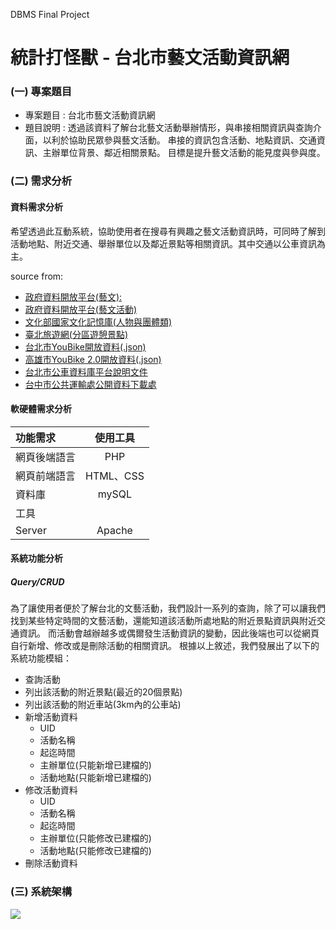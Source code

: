 DBMS Final Project 
# 統計打怪獸 -  台北市藝文活動資訊網

### (一) 專案題目
* 專案題目 : 台北市藝文活動資訊網
* 題目說明 : 
透過該資料了解台北藝文活動舉辦情形，與串接相關資訊與查詢介面，以利於協助民眾參與藝文活動。
串接的資訊包含活動、地點資訊、交通資訊、主辦單位背景、鄰近相關景點。
目標是提升藝文活動的能見度與參與度。

### (二) 需求分析

#### 資料需求分析
希望透過此互動系統，協助使用者在搜尋有興趣之藝文活動資訊時，可同時了解到活動地點、附近交通、舉辦單位以及鄰近景點等相關資訊。其中交通以公車資訊為主。

source from:
* [政府資料開放平台(藝文):](https://data.gov.tw/datasets/search?p=1&size=10&s=dataset_view_times_desc&rft=%E8%97%9D%E6%96%87)
* [政府資料開放平台(藝文活動)](https://data.gov.tw/dataset/6478)
* [文化部國家文化記憶庫(人物與團體類)](https://opendata.culture.tw/frontsite/openData/detail?datasetId=749)
* [臺北旅遊網(分區遊憩景點)](https://www.travel.taipei/zh-tw)
* [台北市YouBike開放資料(.json)](https://tcgbusfs.blob.core.windows.net/blobyoubike/YouBikeTP.json)
* [高雄市YouBike 2.0開放資料(.json)](http://od-oas.kcg.gov.tw/api/service/Get/b4dd9c40-9027-4125-8666-06bef1756092)
* [台北市公車資料庫平台說明文件](https://www-ws.gov.taipei/Download.ashx?u=LzAwMS9VcGxvYWQvNDU4L3JlbGZpbGUvMjI1NDUvNjU1NDM2MC81MjllNmU4Yi1hM2EzLTRjNzktODExOS0wOWUyNDJhMDNmYjcucGRm&n=6Ie65YyX5biCRGF0YS5UYWlwZWnlubPlj7BBUEnoqqrmmI7mlofku7ZfVjUuMC5wZGY%3d&icon=..pdf)
* [台中市公共運輸處公開資料下載處](https://tcrt.taichung.gov.tw/content/index?Parser=1,9,58)


#### 軟硬體需求分析

| 功能需求      |使用工具  |
| :---------  |:------:|
| 網頁後端語言  | PHP    |
| 網頁前端語言  | HTML、CSS   |
| 資料庫       | mySQL  |
| 工具
| Server      | Apache |

#### 系統功能分析

##### Query/CRUD 
為了讓使用者便於了解台北的文藝活動，我們設計一系列的查詢，除了可以讓我們找到某些特定時間的文藝活動，還能知道該活動所處地點的附近景點資訊與附近交通資訊。
而活動會越辦越多或偶爾發生活動資訊的變動，因此後端也可以從網頁自行新增、修改或是刪除活動的相關資訊。
根據以上敘述，我們發展出了以下的系統功能模組：
- 查詢活動
- 列出該活動的附近景點(最近的20個景點)
- 列出該活動的附近車站(3km內的公車站)
- 新增活動資料
    - UID
    - 活動名稱
    - 起迄時間
    - 主辦單位(只能新增已建檔的)
    - 活動地點(只能新增已建檔的)
- 修改活動資料
    - UID
    - 活動名稱
    - 起迄時間
    - 主辦單位(只能修改已建檔的)
    - 活動地點(只能修改已建檔的)
- 刪除活動資料

### (三) 系統架構
![](https://i.imgur.com/86wCRsP.png)
